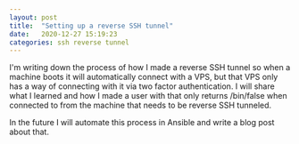 ```yaml
---
layout: post
title:  "Setting up a reverse SSH tunnel"
date:   2020-12-27 15:19:23
categories: ssh reverse tunnel
---
```


I'm writing down the process of how I made a reverse SSH tunnel so when a machine boots it will automatically connect with a VPS, but that VPS only has a way of connecting with it via two factor authentication. I will share what I learned and how I made a user with that only returns /bin/false when connected to from the machine that needs to be reverse SSH tunneled.

In the future I will automate this process in Ansible and write a blog post about that.
